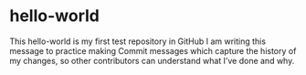 # hello-world
This hello-world is my first test repository in GitHub
I am writing this message to practice making Commit messages which capture the history of my changes, so other contributors can understand what I’ve done and why. 
